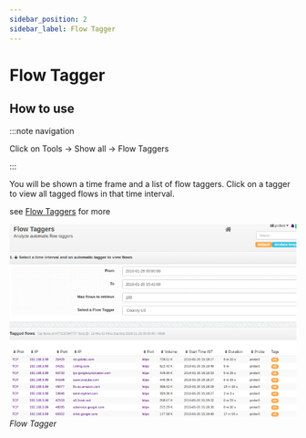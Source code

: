 ```yaml
---
sidebar_position: 2
sidebar_label: Flow Tagger
---
```


# Flow Tagger

## How to use

:::note navigation

Click on Tools -\> Show all -\> Flow Taggers

:::

You will be shown a time frame and a list of flow taggers. Click on a
tagger to view all tagged flows in that time interval.

see [Flow Taggers](/docs/ug/flow/tagger.html) for more

![](images/output/flow_taggers.png)  
*Flow Tagger*
